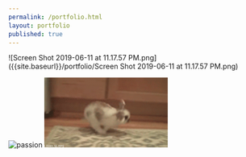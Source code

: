 ```yaml
---
permalink: /portfolio.html
layout: portfolio
published: true
---
```

![Screen Shot 2019-06-11 at 11.17.57 PM.png]({{site.baseurl}}/portfolio/Screen Shot 2019-06-11 at 11.17.57 PM.png)

<img class="masonry-brick" alt="passion" src="[Screen Shot 2019-06-11 at 11.17.57 PM.png]">


<img class="masonry-brick" alt="lapin qui saute !" src="https://raw.githubusercontent.com/maiwann/premierspas/master/gif_lapin/2.gif">
